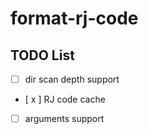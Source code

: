 # format-rj-code

## TODO List
- [ ] dir scan depth support
- [ x ] RJ code cache
- [ ] arguments support